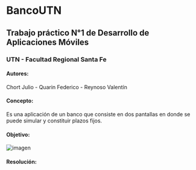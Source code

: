# BancoUTN

## Trabajo práctico N°1 de Desarrollo de Aplicaciones Móviles

### UTN - Facultad Regional Santa Fe

#### Autores: 

Chort Julio - Quarin Federico - Reynoso Valentín

#### Concepto:
  
Es una aplicación de un banco que consiste en dos pantallas en donde se puede simular y constituir plazos fijos.

#### Objetivo:

![imagen](https://user-images.githubusercontent.com/57647406/189911766-5a4c2697-a857-485f-928a-bd7459f171aa.png)

#### Resolución:
